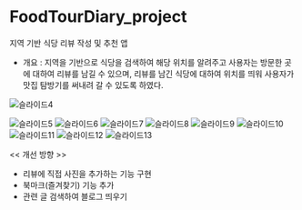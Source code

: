 # FoodTourDiary_project
지역 기반 식당 리뷰 작성 및 추천 앱

- 개요 
: 지역을 기반으로 식당을 검색하여 해당 위치를 알려주고 사용자는 방문한 곳에 대하여 리뷰를 남길 수 있으며, 리뷰를 남긴 식당에 대하여 위치를 띄워 사용자가 맛집 탐방기를 써내려 갈 수 있도록 하였다.

![슬라이드4](https://user-images.githubusercontent.com/68580681/127771654-2d57c200-73c5-470f-bca8-c40581a19676.JPG)

![슬라이드5](https://user-images.githubusercontent.com/68580681/127771661-463d43c6-6db3-4c4d-862b-f88a0eba243e.JPG)
![슬라이드6](https://user-images.githubusercontent.com/68580681/127771665-4d47da0a-9cf9-4c81-940b-ebbf46c7045e.JPG)
![슬라이드7](https://user-images.githubusercontent.com/68580681/127771666-1e36f44a-84fc-4791-9d12-80f97d1fe987.JPG)
![슬라이드8](https://user-images.githubusercontent.com/68580681/127771668-4aa6b4a1-8e63-49fc-b9e7-ff8e2c661ec7.JPG)
![슬라이드9](https://user-images.githubusercontent.com/68580681/127771669-503c82cc-8798-456e-be47-9c99673ff953.JPG)
![슬라이드10](https://user-images.githubusercontent.com/68580681/127771672-d239144b-fb45-4097-9c6e-e3bec0eceede.JPG)
![슬라이드11](https://user-images.githubusercontent.com/68580681/127771673-bc02cbaa-bab1-4e5f-a46a-b8955f95aa78.JPG)
![슬라이드12](https://user-images.githubusercontent.com/68580681/127771674-ce765e0a-debb-463a-bbb1-8e9e1f3277de.JPG)
![슬라이드13](https://user-images.githubusercontent.com/68580681/127771676-cf2c0a2d-c45b-498f-a122-af2d4d3c9e18.JPG)

<< 개선 방향 >>
- 리뷰에 직접 사진을 추가하는 기능 구현
- 북마크(즐겨찾기) 기능 추가
- 관련 글 검색하여 블로그 띄우기
